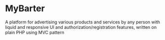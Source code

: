 # MyBarter
A platform for advertising various products and services by any person with liquid and responsive UI and authorization/registration features, written on plain PHP using MVC pattern
